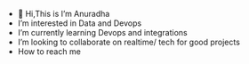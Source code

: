 - 👋 Hi,This is I’m Anuradha
- I’m interested in Data and Devops
- I’m currently learning Devops and integrations
- I’m looking to collaborate on realtime/ tech for good projects
- How to reach me 

<!---
AnuradhaGB/AnuradhaGB is a ✨ special ✨ repository because its `README.md` (this file) appears on your GitHub profile.
You can click the Preview link to take a look at your changes.
--->
